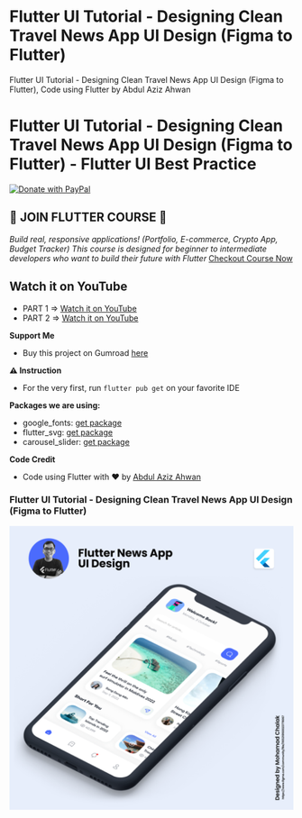 # Flutter UI Tutorial - Designing Clean Travel News App UI Design (Figma to Flutter)

Flutter UI Tutorial - Designing Clean Travel News App UI Design (Figma to Flutter), Code using Flutter by Abdul Aziz Ahwan

# Flutter UI Tutorial - Designing Clean Travel News App UI Design (Figma to Flutter) - Flutter UI Best Practice

[![Donate with PayPal](https://raw.githubusercontent.com/aha999/DonateButtons/master/Paypal.png)](https://paypal.me/abdulazizahwan)

## 🔖 JOIN FLUTTER COURSE 🔖

_Build real, responsive applications! (Portfolio, E-commerce, Crypto App, Budget Tracker)
This course is designed for beginner to intermediate developers who want to build their future with Flutter_
[Checkout Course Now](https://gumroad.com/a/659170419/fqamxr)

## Watch it on YouTube

- PART 1 => [Watch it on YouTube](https://youtu.be/sTVGTbGW_uw)
- PART 2 => [Watch it on YouTube](https://youtu.be/DTeBHZtqpxs)

**Support Me**

- Buy this project on Gumroad [here](https://abdulazizahwan.gumroad.com/l/bgdmfp)

**⚠️ Instruction**

- For the very first, run `flutter pub get` on your favorite IDE

**Packages we are using:**

- google_fonts: [get package](https://pub.dev/packages/google_fonts)
- flutter_svg: [get package](https://pub.dev/packages/flutter_svg)
- carousel_slider: [get package](https://pub.dev/packages/carousel_slider)

**Code Credit**

- Code using Flutter with ❤️ by [Abdul Aziz Ahwan](https://youtube.com/@abdulazizahwan)

### Flutter UI Tutorial - Designing Clean Travel News App UI Design (Figma to Flutter)

[![Flutter UI Tutorial - Designing Clean Travel News App UI Design (Figma to Flutter)](/img-ui.png)](https://ui8.net/hellow/products/ingsun)
